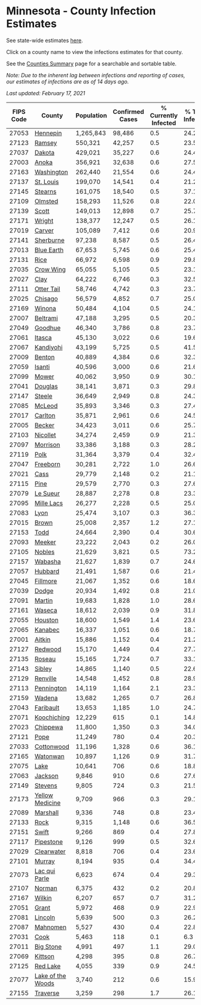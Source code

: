 # Minnesota - County Infection Estimates

See state-wide estimates [here](/infections/us-mn).

Click on a county name to view the infections estimates for that county.

See the [Counties Summary](/infections/summary-counties) page for a searchable and sortable table.

*Note: Due to the inherent lag between infections and reporting of cases, our estimates of infections are as of 14 days ago.*

*Last updated: February 17, 2021*

|   FIPS Code |                                 County |   Population |   Confirmed Cases |   % Currently Infected |   % Total Infected |
|-------------|----------------------------------------|--------------|-------------------|------------------------|--------------------|
|       27053 |                   [Hennepin](hennepin) |    1,265,843 |            98,486 |                    0.5 |               24.2 |
|       27123 |                       [Ramsey](ramsey) |      550,321 |            42,257 |                    0.5 |               23.5 |
|       27037 |                       [Dakota](dakota) |      429,021 |            35,227 |                    0.6 |               24.4 |
|       27003 |                         [Anoka](anoka) |      356,921 |            32,638 |                    0.6 |               27.5 |
|       27163 |               [Washington](washington) |      262,440 |            21,554 |                    0.6 |               24.4 |
|       27137 |                 [St. Louis](st.-louis) |      199,070 |            14,541 |                    0.4 |               21.2 |
|       27145 |                     [Stearns](stearns) |      161,075 |            18,540 |                    0.5 |               37.1 |
|       27109 |                     [Olmsted](olmsted) |      158,293 |            11,526 |                    0.8 |               22.0 |
|       27139 |                         [Scott](scott) |      149,013 |            12,898 |                    0.7 |               25.7 |
|       27171 |                       [Wright](wright) |      138,377 |            12,247 |                    0.5 |               26.1 |
|       27019 |                       [Carver](carver) |      105,089 |             7,412 |                    0.6 |               20.9 |
|       27141 |                 [Sherburne](sherburne) |       97,238 |             8,587 |                    0.5 |               26.4 |
|       27013 |               [Blue Earth](blue-earth) |       67,653 |             5,745 |                    0.6 |               25.4 |
|       27131 |                           [Rice](rice) |       66,972 |             6,598 |                    0.9 |               29.8 |
|       27035 |                 [Crow Wing](crow-wing) |       65,055 |             5,105 |                    0.5 |               23.1 |
|       27027 |                           [Clay](clay) |       64,222 |             6,746 |                    0.3 |               32.5 |
|       27111 |               [Otter Tail](otter-tail) |       58,746 |             4,742 |                    0.3 |               23.7 |
|       27025 |                     [Chisago](chisago) |       56,579 |             4,852 |                    0.7 |               25.0 |
|       27169 |                       [Winona](winona) |       50,484 |             4,104 |                    0.5 |               24.1 |
|       27007 |                   [Beltrami](beltrami) |       47,188 |             3,295 |                    0.5 |               20.3 |
|       27049 |                     [Goodhue](goodhue) |       46,340 |             3,786 |                    0.8 |               23.7 |
|       27061 |                       [Itasca](itasca) |       45,130 |             3,022 |                    0.6 |               19.6 |
|       27067 |                 [Kandiyohi](kandiyohi) |       43,199 |             5,725 |                    0.5 |               41.5 |
|       27009 |                       [Benton](benton) |       40,889 |             4,384 |                    0.6 |               32.3 |
|       27059 |                       [Isanti](isanti) |       40,596 |             3,000 |                    0.6 |               21.6 |
|       27099 |                         [Mower](mower) |       40,062 |             3,950 |                    0.9 |               30.1 |
|       27041 |                     [Douglas](douglas) |       38,141 |             3,871 |                    0.3 |               29.8 |
|       27147 |                       [Steele](steele) |       36,649 |             2,949 |                    0.8 |               24.3 |
|       27085 |                       [McLeod](mcleod) |       35,893 |             3,346 |                    0.3 |               27.4 |
|       27017 |                     [Carlton](carlton) |       35,871 |             2,961 |                    0.6 |               24.5 |
|       27005 |                       [Becker](becker) |       34,423 |             3,011 |                    0.6 |               25.7 |
|       27103 |                   [Nicollet](nicollet) |       34,274 |             2,459 |                    0.9 |               21.3 |
|       27097 |                   [Morrison](morrison) |       33,386 |             3,188 |                    0.3 |               28.2 |
|       27119 |                           [Polk](polk) |       31,364 |             3,379 |                    0.4 |               32.4 |
|       27047 |                   [Freeborn](freeborn) |       30,281 |             2,722 |                    1.0 |               26.6 |
|       27021 |                           [Cass](cass) |       29,779 |             2,148 |                    0.2 |               21.1 |
|       27115 |                           [Pine](pine) |       29,579 |             2,770 |                    0.3 |               27.6 |
|       27079 |                   [Le Sueur](le-sueur) |       28,887 |             2,278 |                    0.8 |               23.3 |
|       27095 |               [Mille Lacs](mille-lacs) |       26,277 |             2,228 |                    0.5 |               25.0 |
|       27083 |                           [Lyon](lyon) |       25,474 |             3,107 |                    0.3 |               36.3 |
|       27015 |                         [Brown](brown) |       25,008 |             2,357 |                    1.2 |               27.1 |
|       27153 |                           [Todd](todd) |       24,664 |             2,390 |                    0.4 |               30.6 |
|       27093 |                       [Meeker](meeker) |       23,222 |             2,043 |                    0.2 |               26.0 |
|       27105 |                       [Nobles](nobles) |       21,629 |             3,821 |                    0.5 |               73.2 |
|       27157 |                     [Wabasha](wabasha) |       21,627 |             1,839 |                    0.7 |               24.6 |
|       27057 |                     [Hubbard](hubbard) |       21,491 |             1,587 |                    0.6 |               21.4 |
|       27045 |                   [Fillmore](fillmore) |       21,067 |             1,352 |                    0.6 |               18.6 |
|       27039 |                         [Dodge](dodge) |       20,934 |             1,492 |                    0.8 |               21.0 |
|       27091 |                       [Martin](martin) |       19,683 |             1,828 |                    1.0 |               28.6 |
|       27161 |                       [Waseca](waseca) |       18,612 |             2,039 |                    0.9 |               31.8 |
|       27055 |                     [Houston](houston) |       18,600 |             1,549 |                    1.4 |               23.6 |
|       27065 |                     [Kanabec](kanabec) |       16,337 |             1,051 |                    0.6 |               18.7 |
|       27001 |                       [Aitkin](aitkin) |       15,886 |             1,152 |                    0.4 |               21.2 |
|       27127 |                     [Redwood](redwood) |       15,170 |             1,449 |                    0.4 |               27.7 |
|       27135 |                       [Roseau](roseau) |       15,165 |             1,724 |                    0.7 |               33.1 |
|       27143 |                       [Sibley](sibley) |       14,865 |             1,140 |                    0.5 |               22.6 |
|       27129 |                   [Renville](renville) |       14,548 |             1,452 |                    0.8 |               28.9 |
|       27113 |               [Pennington](pennington) |       14,119 |             1,164 |                    2.1 |               23.3 |
|       27159 |                       [Wadena](wadena) |       13,682 |             1,265 |                    0.7 |               26.8 |
|       27043 |                 [Faribault](faribault) |       13,653 |             1,185 |                    1.0 |               24.7 |
|       27071 |             [Koochiching](koochiching) |       12,229 |               615 |                    0.1 |               14.8 |
|       27023 |                   [Chippewa](chippewa) |       11,800 |             1,350 |                    0.3 |               34.0 |
|       27121 |                           [Pope](pope) |       11,249 |               780 |                    0.4 |               20.3 |
|       27033 |               [Cottonwood](cottonwood) |       11,196 |             1,328 |                    0.6 |               36.1 |
|       27165 |                   [Watonwan](watonwan) |       10,897 |             1,126 |                    0.9 |               31.7 |
|       27075 |                           [Lake](lake) |       10,641 |               706 |                    0.6 |               18.8 |
|       27063 |                     [Jackson](jackson) |        9,846 |               910 |                    0.6 |               27.6 |
|       27149 |                     [Stevens](stevens) |        9,805 |               724 |                    0.3 |               21.5 |
|       27173 |     [Yellow Medicine](yellow-medicine) |        9,709 |               966 |                    0.3 |               29.1 |
|       27089 |                   [Marshall](marshall) |        9,336 |               748 |                    0.8 |               23.4 |
|       27133 |                           [Rock](rock) |        9,315 |             1,148 |                    0.6 |               36.5 |
|       27151 |                         [Swift](swift) |        9,266 |               869 |                    0.4 |               27.8 |
|       27117 |                 [Pipestone](pipestone) |        9,126 |               999 |                    0.5 |               32.6 |
|       27029 |               [Clearwater](clearwater) |        8,818 |               706 |                    0.4 |               23.6 |
|       27101 |                       [Murray](murray) |        8,194 |               935 |                    0.4 |               34.4 |
|       27073 |         [Lac qui Parle](lac-qui-parle) |        6,623 |               674 |                    0.4 |               29.3 |
|       27107 |                       [Norman](norman) |        6,375 |               432 |                    0.2 |               20.8 |
|       27167 |                       [Wilkin](wilkin) |        6,207 |               657 |                    0.7 |               31.2 |
|       27051 |                         [Grant](grant) |        5,972 |               468 |                    0.9 |               22.9 |
|       27081 |                     [Lincoln](lincoln) |        5,639 |               500 |                    0.3 |               26.2 |
|       27087 |                   [Mahnomen](mahnomen) |        5,527 |               430 |                    0.4 |               22.8 |
|       27031 |                           [Cook](cook) |        5,463 |               118 |                    0.1 |                6.3 |
|       27011 |                 [Big Stone](big-stone) |        4,991 |               497 |                    1.1 |               29.0 |
|       27069 |                     [Kittson](kittson) |        4,298 |               395 |                    0.8 |               26.7 |
|       27125 |                   [Red Lake](red-lake) |        4,055 |               339 |                    0.9 |               24.5 |
|       27077 | [Lake of the Woods](lake-of-the-woods) |        3,740 |               212 |                    0.6 |               15.9 |
|       27155 |                   [Traverse](traverse) |        3,259 |               298 |                    1.7 |               26.1 |